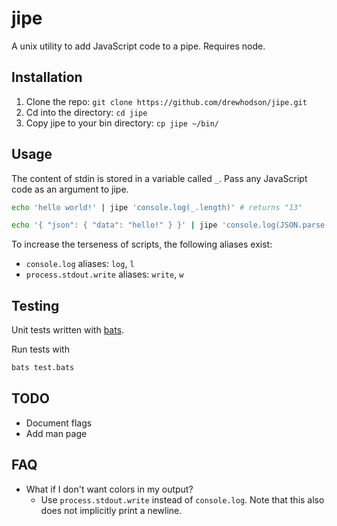 # jipe
A unix utility to add JavaScript code to a pipe. Requires node.

## Installation
1. Clone the repo: `git clone https://github.com/drewhodson/jipe.git`
2. Cd into the directory: `cd jipe`
3. Copy jipe to your bin directory: `cp jipe ~/bin/`

## Usage
The content of stdin is stored in a variable called `_`. Pass any JavaScript code as an argument to jipe.

```bash
echo 'hello world!' | jipe 'console.log(_.length)' # returns "13"
```

```bash
echo '{ "json": { "data": "hello!" } }' | jipe 'console.log(JSON.parse(_).json.data)' # returns "hello!"
```

To increase the terseness of scripts, the following aliases exist:
 * `console.log` aliases: `log`, `l`
 * `process.stdout.write` aliases: `write`, `w`

## Testing
Unit tests written with [bats](https://github.com/bats-core/bats-core).

Run tests with
```bash
bats test.bats
```

## TODO
 * Document flags
 * Add man page

## FAQ
 * What if I don't want colors in my output?
   * Use `process.stdout.write` instead of `console.log`. Note that this also does not implicitly print a newline.

